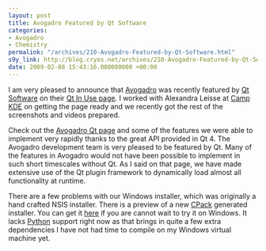 ```yaml
---
layout: post
title: Avogadro Featured by Qt Software
categories:
- Avogadro
- Chemistry
permalink: "/archives/210-Avogadro-Featured-by-Qt-Software.html"
s9y_link: http://blog.cryos.net/archives/210-Avogadro-Featured-by-Qt-Software.html
date: 2009-02-08 15:43:16.000000000 +00:00
---
```

<span><p>I am very pleased to announce that <a href="http://avogadro.openmolecules.net/">Avogadro</a> was recently featured by <a href="http://www.qtsoftware.com/">Qt Software</a> on their <a href="http://www.qtsoftware.com/qt-in-use/">Qt In Use page</a>. I worked with Alexandra Leisse at <a href="http://camp.kde.org/">Camp KDE</a> on getting the page ready and we recently got the rest of the screenshots and videos prepared.</p>

<p>Check out the <a href="http://www.qtsoftware.com/qt-in-use/story/app/avogadro">Avogadro Qt page</a> and some of the features we were able to implement very rapidly thanks to the great API provided in Qt 4. The Avogadro development team is very pleased to be featured by Qt. Many of the features in Avogadro would not have been possible to implement in such short timescales without Qt. As I said on that page, we have made extensive use of the Qt plugin framework to dynamically load almost all functionality at runtime.</p>

<p>There are a few problems with our Windows installer, which was originally a hand crafted NSIS installer. There is a preview of a new <a href="http://www.cmake.org/Wiki/CMake:Packaging_With_CPack">CPack</a> generated installer. You can get it <a href="http://blog.cryos.net/uploads/Avogadro-0.9.0a-win32.exe">here</a> if you are cannot wait to try it on Windows. It lacks <a href="http://www.python.org/">Python</a> support right now as that brings in quite a few extra dependencies I have not had time to compile on my Windows virtual machine yet.</p></span>
